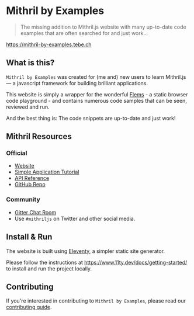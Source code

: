 # Mithril by Examples

> The missing addition to Mithril.js website with many up-to-date code examples that are often searched for and just work...

<https://mithril-by-examples.tebe.ch>

## What is this?

`Mithril by Examples` was created for (me and) new users to learn Mithril.js — a javascript framework for building brilliant applications.

This website is simply a wrapper for the wonderful [Flems](https://flems.io) - a static browser code playground - and contains numerous code samples that can be seen, reviewed and run.

And the best thing is: The code snippets are up-to-date and just work!

## Mithril Resources

### Official

- [Website](https://mithril.js.org)
- [Simple Application Tutorial](https://mithril.js.org/simple-application.html)
- [API Reference](https://mithril.js.org/api.html)
- [GitHub Repo](https://github.com/MithrilJS/mithril.js)

### Community

- [Gitter Chat Room](https://gitter.im/mithriljs/mithril.js)
- Use `#mithriljs` on Twitter and other social media.

## Install & Run

The website is built using [Eleventy](https://www.11ty.dev), a simpler static site generator.

Please follow the instructions at <https://www.11ty.dev/docs/getting-started/> to install and run the project locally.

## Contributing

If you're interested in contributing to `Mithril by Examples`, please read our [contributing guide](Contribute.md).
